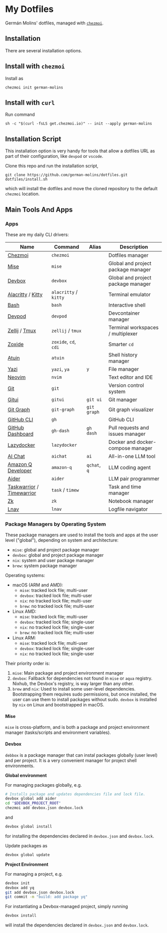 # My Dotfiles

Germán Molins' dotfiles, managed with [`chezmoi`](https://github.com/twpayne/chezmoi).

## Installation

There are several installation options.

## Install with `chezmoi`

Install as

    chezmoi init german-molins

## Install with `curl`

Run command

    sh -c "$(curl -fsLS get.chezmoi.io)" -- init --apply german-molins

## Installation Script

This installation option is very handy for tools that allow a dotfiles URL as
part of their configuration, like `devpod` or `vscode`.

Clone this repo and run the installation script,

    git clone https://github.com/german-molins/dotfiles.git
    dotfiles/install.sh

which will install the dotfiles and move the cloned repository to the default
`chezmoi` location.

## Main Tools And Apps

### Apps

These are my daily CLI drivers:

| Name | Command | Alias | Description |
|------|---------|-------|-------------|
| [Chezmoi](https://www.chezmoi.io/) | `chezmoi` | | Dotfiles manager |
| [Mise](https://mise.jdx.dev/) | `mise` | | Global and project package manager |
| [Devbox](https://www.jetpack.io/devbox/) | `devbox` | | Global and project package manager |
| [Alacritty](https://alacritty.org/) / [Kitty](https://sw.kovidgoyal.net/kitty/) | `alacritty` / `kitty` | | Terminal emulator |
| [Bash](https://devdocs.io/bash/) | `bash` | | Interactive shell |
| [Devpod](https://devpod.sh/) | `devpod` | | Devcontainer manager |
| [Zellij](https://zellij.dev/) / [Tmux](https://github.com/tmux/tmux) | `zellij` / `tmux` | | Terminal workspaces / multiplexer |
| [Zoxide](https://github.com/ajeetdsouza/zoxide) | `zoxide`, `cd`, `cdi` | | Smarter `cd` |
| [Atuin](https://atuin.sh/) | `atuin` | | Shell history manager |
| [Yazi](https://yazi-rs.github.io/) | `yazi`, `ya` | `y` | File manager |
| [Neovim](https://neovim.io/) | `nvim` | | Text editor and IDE |
| [Git](https://git-scm.com/) | `git` | | Version control system |
| [Gitui](https://github.com/extrawurst/gitui) | `gitui` | `git ui` | Git manager |
| [Git Graph](https://github.com/mlange-42/git-graph) | `git-graph` | `git graph` | Git graph visualizer |
| [GitHub CLI](https://cli.github.com/) | `gh` | | GitHub CLI |
| [GitHub Dashboard](https://dlvhdr.github.io/gh-dash/) | `gh-dash` | `gh dash` | Pull requests and issues manager |
| [Lazydocker](https://github.com/jesseduffield/lazydocker) | `lazydocker` | | Docker and docker-compose manager |
| [AI Chat](https://github.com/sigoden/aichat) | `aichat` | `ai` | All-in-one LLM tool |
| [Amazon Q Developer](https://docs.aws.amazon.com/amazonq/latest/qdeveloper-ug/) | `amazon-q` | `qchat`, `q` | LLM coding agent |
| [Aider](https://aider.chat/) | `aider` | | LLM pair programmer |
| [Taskwarrior](https://taskwarrior.org/) / [Timewarrior](https://timewarrior.net/) | `task` / `timew` | | Task and time manager |
| [Zk](https://zk-org.github.io/zk/) | `zk` | | Notebook manager |
| [Lnav](https://lnav.org/) | `lnav` | | Logfile navigator |

### Package Managers by Operating System

These package managers are used to install the tools and apps at the user
level ("global"), depending on system and architecture:

- `mise`: global and project package manager
- `devbox`: global and project package manager
- `nix`: system and user package manager
- `brew`: system package manager

Operating systems:

- macOS (ARM and AMD):
  - `mise`: tracked lock file; multi-user
  - `devbox`: tracked lock file; multi-user
  - `nix`: no tracked lock file; multi-user
  - `brew`: no tracked lock file; multi-user
- Linux AMD:
  - `mise`: tracked lock file; multi-user
  - `devbox`: tracked lock file; single-user
  - `nix`: no tracked lock file; single-user
  - `brew`: no tracked lock file; multi-user
- Linux ARM:
  - `mise`: tracked lock file; multi-user
  - `devbox`: tracked lock file; single-user
  - `nix`: no tracked lock file; single-user

Their priority order is:

1. `mise`: Main package and project environment manager
2. `devbox`: Fallback for dependencies not found in `mise` or `aqua` registry.
   Nixhub, the Devbox's registry, is way larger than any other.
3. `brew` and `nix`: Used to install some user-level dependencies.
   Bootstrapping them requires sudo permissions, but once installed, the user
can use them to install packages without sudo. `devbox` is installed by `nix`
on Linux and bootstrapped in macOS.

#### Mise

`mise` is cross-platform, and is both a package and project environment manager
(tasks/scripts and environment variables).

#### Devbox

`debbox` is a package manager that can instal packages globally (user level)
and per project. It is a very convenient manager for project shell
environments.

**Global environment**

For managing packages globally, e.g.

```sh
# Installs package and updates dependencies file and lock file.
devbox global add aider
cd "$DEVBOX_PROJECT_ROOT"
chezmoi add devbox.json devbox.lock
```

and

```sh
devbox global install
```

for installing the dependencies declared in `devbox.json` and `devbox.lock`.

Update packages as

```sh
devbox global update
```

**Project Environment**

For managing a project, e.g.

```sh
devbox init
devbox add yq
git add devbox.json devbox.lock
git commit -m "build: add package yq"
```

For instantiating a Devbox-managed project, simply running

```sh
devbox install
```

will install the dependencies declared in `devbox.json` and `devbox.lock`.

